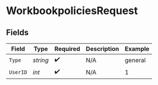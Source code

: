 # WorkbookpoliciesRequest


## Fields

| Field              | Type               | Required           | Description        | Example            |
| ------------------ | ------------------ | ------------------ | ------------------ | ------------------ |
| `Type`             | *string*           | :heavy_check_mark: | N/A                | general            |
| `UserID`           | *int*              | :heavy_check_mark: | N/A                | 1                  |